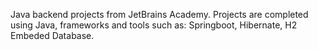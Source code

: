 Java backend projects from JetBrains Academy.
Projects are completed using Java, frameworks and tools such as:
  Springboot,
  Hibernate,
  H2 Embeded Database.
 
  
